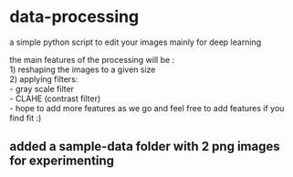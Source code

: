 # data-processing

  a simple python script to edit your images mainly for deep learning
  
  the main features of the processing will be :  
         1) reshaping the images to a given size  
         2) applying filters:  
            - gray scale filter  
            - CLAHE (contrast filter)  
            - hope to add more features as we go and feel free to add features if you find fit :)  

## added a sample-data folder with 2 png images for experimenting 
